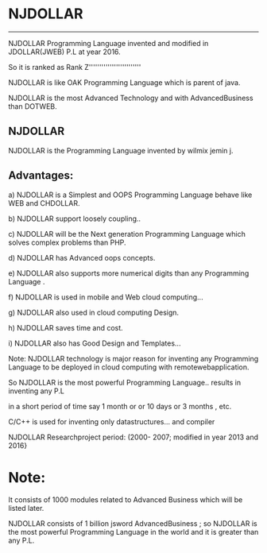 # NJDOLLAR 
-----------


NJDOLLAR   Programming Language   invented  and  modified  in  JDOLLAR(JWEB)  P.L  at  year  2016.

So  it  is   ranked   as   Rank Z'''''''''''''''''''''''''

NJDOLLAR  is  like   OAK  Programming Language   which  is    parent  of   java.

NJDOLLAR  is the   most  Advanced  Technology  and  with  AdvancedBusiness   than  DOTWEB.



NJDOLLAR 
---

NJDOLLAR    is  the   Programming Language   invented   by  wilmix  jemin j.






Advantages:
----------

a)  NJDOLLAR   is   a   Simplest  and   OOPS   Programming Language    behave  like WEB and CHDOLLAR.

b)  NJDOLLAR   support  loosely   coupling..

c)  NJDOLLAR    will  be   the  Next  generation Programming Language  which solves   complex  problems  than PHP.

d) NJDOLLAR  has Advanced   oops  concepts.

e)  NJDOLLAR  also   supports  more   numerical  digits   than  any Programming Language .


f) NJDOLLAR   is  used  in  mobile  and  Web cloud  computing...


g)  NJDOLLAR  also  used  in cloud  computing  Design.

h) NJDOLLAR   saves   time  and  cost.

i)  NJDOLLAR   also  has   Good  Design  and  Templates...



Note:  NJDOLLAR   technology  is   major reason  for inventing   any Programming Language to  be  deployed  in  cloud computing with remotewebapplication. 

So   NJDOLLAR    is  the  most   powerful  Programming Language..  results  in  inventing  any  P.L

in   a  short  period  of  time  say  1 month or or  10 days  or  3  months  , etc.

C/C++   is  used  for  inventing   only  datastructures...
and  compiler 

  NJDOLLAR Researchproject  period:  (2000- 2007; modified  in year  2013  and  2016}



Note:
======

It consists of 1000 modules related to Advanced Business which will be listed later.

NJDOLLAR  consists of 1 billion jsword AdvancedBusiness ; so NJDOLLAR 
is the most powerful Programming Language in the world and it is greater than any P.L.
